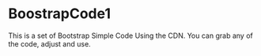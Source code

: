 # BoostrapCode1
This is a set of Bootstrap Simple Code Using the CDN. You can grab any of the code, adjust and use.
